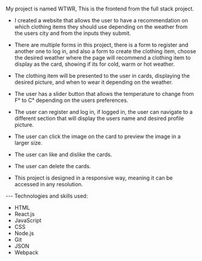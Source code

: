 My project is named WTWR, This is the frontend from the full stack project.

* I created a website that allows the user to have a recommendation on which clothing items they should use depending on the weather from the users city and from the inputs they submit.

* There are multiple forms in this project, there is a form to register and another one to log in, and also a form to create the clothing item, choose the desired weather where the page will recommend a clothing item to display as the card, showing if its for cold, warm or hot weather.
  
* The clothing item will be presented to the user in cards, displaying the desired picture, and when to wear it depending on the weather.

* The user has a slider button that allows the temperature to change from F° to C° depending on the users preferences.

* The user can register and log in, if logged in, the user can navigate to a different section that will display the users name and desired profile picture.
  
* The user can click the image on the card to preview the image in a larger size.

* The user can like and dislike the cards.

* The user can delete the cards.

* This project is designed in a responsive way, meaning it can be accessed in any resolution.

--- Technologies and skills used:

- HTML
- React.js
- JavaScript
- CSS
- Node.js
- Git
- JSON
- Webpack


